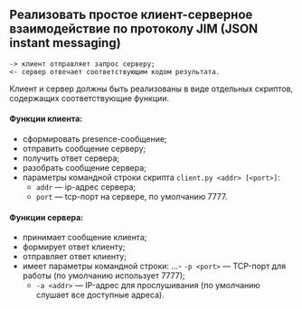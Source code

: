 ## Реализовать простое клиент-серверное взаимодействие по протоколу JIM (JSON instant messaging)

    -> клиент отправляет запрос серверу;
    <- сервер отвечает соответствующим кодом результата.

Клиент и сервер должны быть реализованы в виде отдельных скриптов, содержащих соответствующие функции.

#### Функции клиента:
- сформировать presence-сообщение;
- отправить сообщение серверу;
- получить ответ сервера;
- разобрать сообщение сервера;
- параметры командной строки скрипта `client.py <addr> [<port>]`:
  - `addr` — ip-адрес сервера;
  - `port` — tcp-порт на сервере, по умолчанию 7777.


#### Функции сервера:
- принимает сообщение клиента;
- формирует ответ клиенту;
- отправляет ответ клиенту;
- имеет параметры командной строки:
...- `-p <port>` — TCP-порт для работы (по умолчанию использует 7777);
  - `-a <addr>` — IP-адрес для прослушивания (по умолчанию слушает все
    доступные адреса).
